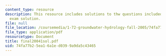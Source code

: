 ```yaml
---
content_type: resource
description: This resource includes solutions to thw questions included in the final
  exam solution.
file: null
file_location: /coursemedia/1-72-groundwater-hydrology-fall-2005/74fa77b25ea16a1ed0399a9da5c43465_final20041sol.pdf
file_type: application/pdf
resourcetype: Document
title: final20041sol.pdf
uid: 74fa77b2-5ea1-6a1e-d039-9a9da5c43465
---
```

